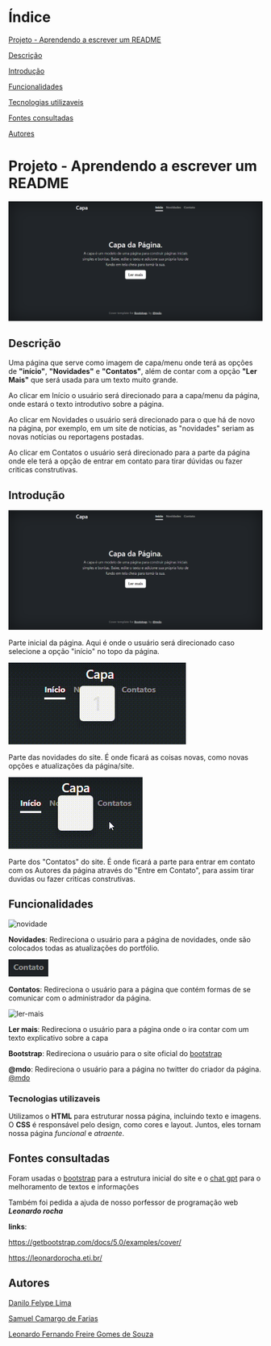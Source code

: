 # Índice

[Projeto - Aprendendo a escrever um README](#projeto---aprendendo-a-escrever-um-readme)

[Descrição](#descri%C3%A7%C3%A3o)

[Introdução](#introdu%C3%A7%C3%A3o)

[Funcionalidades](#funcionalidades)

[Tecnologias utilizaveis](#tecnologias-utilizaveis)

[Fontes consultadas](#fontes-consultadas)

[Autores](#autores)

# Projeto - Aprendendo a escrever um README

![image info](img/capa.png)

## Descrição

Uma página que serve como imagem de capa/menu onde terá as opções de **"início"**, **"Novidades"** e **"Contatos"**, além de contar com a opção **"Ler Mais"** que será usada para um texto muito grande.


Ao clicar em Início o usuário será direcionado para a capa/menu da página, onde estará o texto introdutivo sobre a página.

 

Ao clicar em Novidades o usuário será direcionado para o que há de novo na página, por exemplo, em um site de notícias, as "novidades" seriam as novas notícias ou reportagens postadas.

 

Ao clicar em Contatos o usuário será direcionado para a parte da página onde ele terá a opção de entrar em contato para tirar dúvidas ou fazer criticas construtivas.

## Introdução

![image info](img/capa.png)

 

Parte inicial da página. Aqui é onde o usuário será direcionado caso selecione a opção "início" no topo da página.

 

![video info](img/Novidades-video.gif)

 

Parte das novidades do site. É onde ficará as coisas novas, como novas opções e atualizações da página/site.

 

![video info](img/Contato-video.gif)

 

Parte dos "Contatos" do site. É onde ficará a parte para entrar em contato com os Autores da página através do "Entre em Contato", para assim tirar duvidas ou fazer critícas construtivas.

## Funcionalidades

![novidade](img/bot%C3%A3o%20novidade.png)

**Novidades**: Redireciona o usuário para a página de novidades, onde são colocados todas as atualizações do portfólio.

![contatos](img/bot%C3%A3o%20contato.png)

**Contatos**: Redireciona o usuário para a página que contém formas de se comunicar com o administrador da página.

![ler-mais](img/bot%C3%A3o%20ler%20mais.png)

**Ler mais**: Redireciona o usuário para a página onde o ira contar com um texto explicativo sobre a capa

**Bootstrap**: Redireciona o usuário para o site oficial do [bootstrap](https://getbootstrap.com/)

**@mdo**: Redireciona o usuário para a página no twitter do criador da página. [@mdo](https://twitter.com/mdo)

### Tecnologias utilizaveis

Utilizamos o **HTML** para estruturar nossa página, incluindo texto e imagens. O **CSS** é responsável pelo design, como cores e layout. Juntos, eles tornam nossa página _funcional_ e _atraente_.

## Fontes consultadas 

Foram usadas o [bootstrap](https://getbootstrap.com/) para a estrutura inicial do site e o [chat gpt](https://chat.openai.com/) para o melhoramento de textos e informações

Também foi pedida a ajuda de nosso porfessor de programação web **_Leonardo rocha_**

 
**links**:

https://getbootstrap.com/docs/5.0/examples/cover/

https://leonardorocha.eti.br/

## Autores

[Danilo Felype Lima](https://github.com/DaniloFelype)

[Samuel Camargo de Farias](https://github.com/SamuelCmdeFarias)

[Leonardo Fernando Freire Gomes de Souza](https://github.com/ashuro-ryuki)